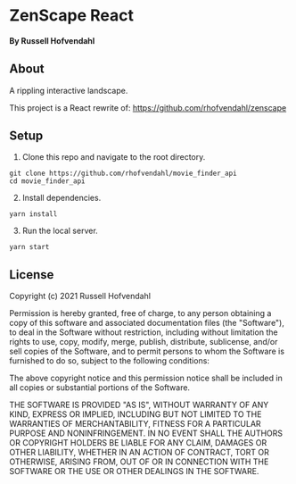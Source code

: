 # ZenScape React

#### By Russell Hofvendahl

## About
A rippling interactive landscape.

This project is a React rewrite of: https://github.com/rhofvendahl/zenscape

## Setup
1. Clone this repo and navigate to the root directory.
```
git clone https://github.com/rhofvendahl/movie_finder_api
cd movie_finder_api
```

2. Install dependencies.
```
yarn install
```

3. Run the local server.
```
yarn start
```

## License

Copyright (c) 2021 Russell Hofvendahl

Permission is hereby granted, free of charge, to any person obtaining a copy of this software and associated documentation files (the "Software"), to deal in the Software without restriction, including without limitation the rights to use, copy, modify, merge, publish, distribute, sublicense, and/or sell copies of the Software, and to permit persons to whom the Software is furnished to do so, subject to the following conditions:

The above copyright notice and this permission notice shall be included in all copies or substantial portions of the Software.

THE SOFTWARE IS PROVIDED "AS IS", WITHOUT WARRANTY OF ANY KIND, EXPRESS OR IMPLIED, INCLUDING BUT NOT LIMITED TO THE WARRANTIES OF MERCHANTABILITY, FITNESS FOR A PARTICULAR PURPOSE AND NONINFRINGEMENT. IN NO EVENT SHALL THE AUTHORS OR COPYRIGHT HOLDERS BE LIABLE FOR ANY CLAIM, DAMAGES OR OTHER LIABILITY, WHETHER IN AN ACTION OF CONTRACT, TORT OR OTHERWISE, ARISING FROM, OUT OF OR IN CONNECTION WITH THE SOFTWARE OR THE USE OR OTHER DEALINGS IN THE SOFTWARE.
